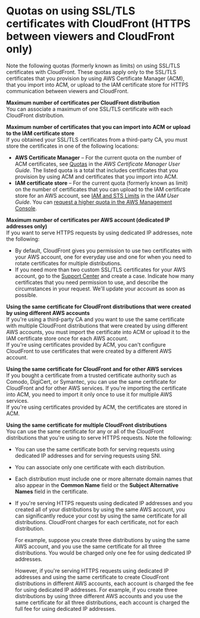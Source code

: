 # Quotas on using SSL/TLS certificates with CloudFront \(HTTPS between viewers and CloudFront only\)<a name="cnames-and-https-limits"></a>

Note the following quotas \(formerly known as limits\) on using SSL/TLS certificates with CloudFront\. These quotas apply only to the SSL/TLS certificates that you provision by using AWS Certificate Manager \(ACM\), that you import into ACM, or upload to the IAM certificate store for HTTPS communication between viewers and CloudFront\.

**Maximum number of certificates per CloudFront distribution**  
You can associate a maximum of one SSL/TLS certificate with each CloudFront distribution\.

**Maximum number of certificates that you can import into ACM or upload to the IAM certificate store**  
If you obtained your SSL/TLS certificates from a third\-party CA, you must store the certificates in one of the following locations:  
+ **AWS Certificate Manager** – For the current quota on the number of ACM certificates, see [Quotas](https://docs.aws.amazon.com/acm/latest/userguide/acm-limits.html) in the *AWS Certificate Manager User Guide*\. The listed quota is a total that includes certificates that you provision by using ACM and certificates that you import into ACM\.
+ **IAM certificate store** – For the current quota \(formerly known as limit\) on the number of certificates that you can upload to the IAM certificate store for an AWS account, see [IAM and STS Limits](https://docs.aws.amazon.com/IAM/latest/UserGuide/reference_iam-limits.html) in the *IAM User Guide*\. You can [request a higher quota in the AWS Management Console](https://console.aws.amazon.com/support/home#/case/create?issueType=service-limit-increase&limitType=service-code-iam-groups-and-users)\.

**Maximum number of certificates per AWS account \(dedicated IP addresses only\)**  
If you want to serve HTTPS requests by using dedicated IP addresses, note the following:  
+ By default, CloudFront gives you permission to use two certificates with your AWS account, one for everyday use and one for when you need to rotate certificates for multiple distributions\.
+ If you need more than two custom SSL/TLS certificates for your AWS account, go to the [Support Center](https://console.aws.amazon.com/support/home#/case/create?issueType=service-limit-increase&limitType=service-code-cloudfront-distributions) and create a case\. Indicate how many certificates that you need permission to use, and describe the circumstances in your request\. We'll update your account as soon as possible\. 

**Using the same certificate for CloudFront distributions that were created by using different AWS accounts**  
If you're using a third\-party CA and you want to use the same certificate with multiple CloudFront distributions that were created by using different AWS accounts, you must import the certificate into ACM or upload it to the IAM certificate store once for each AWS account\.  
If you're using certificates provided by ACM, you can't configure CloudFront to use certificates that were created by a different AWS account\.

**Using the same certificate for CloudFront and for other AWS services**  
If you bought a certificate from a trusted certificate authority such as Comodo, DigiCert, or Symantec, you can use the same certificate for CloudFront and for other AWS services\. If you're importing the certificate into ACM, you need to import it only once to use it for multiple AWS services\.  
If you're using certificates provided by ACM, the certificates are stored in ACM\.

**Using the same certificate for multiple CloudFront distributions**  
You can use the same certificate for any or all of the CloudFront distributions that you're using to serve HTTPS requests\. Note the following:  
+ You can use the same certificate both for serving requests using dedicated IP addresses and for serving requests using SNI\. 
+ You can associate only one certificate with each distribution\.
+ Each distribution must include one or more alternate domain names that also appear in the **Common Name** field or the **Subject Alternative Names** field in the certificate\.
+ If you're serving HTTPS requests using dedicated IP addresses and you created all of your distributions by using the same AWS account, you can significantly reduce your cost by using the same certificate for all distributions\. CloudFront charges for each certificate, not for each distribution\. 

  For example, suppose you create three distributions by using the same AWS account, and you use the same certificate for all three distributions\. You would be charged only one fee for using dedicated IP addresses\.

  However, if you're serving HTTPS requests using dedicated IP addresses and using the same certificate to create CloudFront distributions in different AWS accounts, each account is charged the fee for using dedicated IP addresses\. For example, if you create three distributions by using three different AWS accounts and you use the same certificate for all three distributions, each account is charged the full fee for using dedicated IP addresses\.